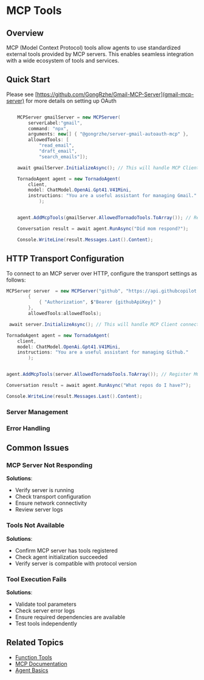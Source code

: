 # MCP Tools

## Overview

MCP (Model Context Protocol) tools allow agents to use standardized external tools provided by MCP servers. This enables seamless integration with a wide ecosystem of tools and services.

## Quick Start

 Please see [https://github.com/GongRzhe/Gmail-MCP-Server](gmail-mcp-server) for more details on setting up OAuth

```csharp

    MCPServer gmailServer = new MCPServer(
        serverLabel:"gmail",
        command: "npx", 
        arguments: new[] { "@gongrzhe/server-gmail-autoauth-mcp" },
        allowedTools: [
            "read_email", 
            "draft_email", 
            "search_emails"]);

    await gmailServer.InitializeAsync(); // This will handle MCP Client connection to setup tools

    TornadoAgent agent = new TornadoAgent(
        client,
        model: ChatModel.OpenAi.Gpt41.V41Mini,
        instructions: "You are a useful assistant for managing Gmail."
            );


    agent.AddMcpTools(gmailServer.AllowedTornadoTools.ToArray()); // Register MCP tools to the agent

    Conversation result = await agent.RunAsync("Did mom respond?");

    Console.WriteLine(result.Messages.Last().Content);
```


## HTTP Transport Configuration
To connect to an MCP server over HTTP, configure the transport settings as follows:
```csharp
MCPServer server  = new MCPServer("github", "https://api.githubcopilot.com/mcp", additionalConnectionHeaders: new Dictionary<string, string>
        {
            { "Authorization", $"Bearer {githubApiKey}" }
        },
        allowedTools:allowedTools);

 await server.InitializeAsync(); // This will handle MCP Client connection to setup tools

TornadoAgent agent = new TornadoAgent(
    client,
    model: ChatModel.OpenAi.Gpt41.V41Mini,
    instructions: "You are a useful assistant for managing Github."
        );


agent.AddMcpTools(server.AllowedTornadoTools.ToArray()); // Register MCP tools to the agent

Conversation result = await agent.RunAsync("What repos do I have?");

Console.WriteLine(result.Messages.Last().Content);

```

### Server Management

### Error Handling

## Common Issues

### MCP Server Not Responding
**Solutions**:
- Verify server is running
- Check transport configuration
- Ensure network connectivity
- Review server logs

### Tools Not Available
**Solutions**:
- Confirm MCP server has tools registered
- Check agent initialization succeeded
- Verify server is compatible with protocol version

### Tool Execution Fails
**Solutions**:
- Validate tool parameters
- Check server error logs
- Ensure required dependencies are available
- Test tools independently

## Related Topics

- [Function Tools](./1.%20Function-Tools.md)
- [MCP Documentation](../../../3.%20MPC/MPC.md)
- [Agent Basics](../1.%20basics.md)

